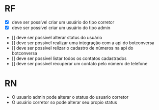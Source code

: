 # RF

- [x] deve ser possível criar um usuário do tipo corretor
- [x] deve ser possível criar um usuário do tipo admin
- [] deve ser possivel alterar status do usuário
- [] deve ser possivel realizar uma integração com a api do botconversa
- [] deve ser possivel relizar o cadastro de números na api do botconversa
- [] deve ser possivel listar todos os contatos cadastrados
- [] deve ser possível recuperar um contato pelo número de telefone


# RN

- O usuario admin pode alterar o status do usuario corretor
- O usuário corretor so pode alterar seu propio status
